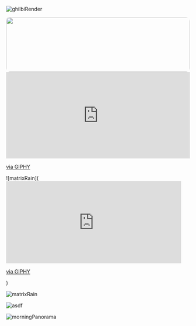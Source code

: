 ![ghilbiRender](https://user-images.githubusercontent.com/81054931/172896766-c0bc4f0f-d41d-44da-b25b-3435255ecc85.svg)





<img src= "https://user-images.githubusercontent.com/81054931/172897091-bdc769ef-5246-4357-81e8-137f97e906dc.svg" width="100%" height="150px" style="border-radius:10px"/>








<div style="width:100%;height:0;padding-bottom:47%;position:relative;"><iframe src="https://giphy.com/embed/sULKEgDMX8LcI" width="100%" height="100%" style="position:absolute" frameBorder="0" class="giphy-embed" allowFullScreen></iframe></div><p><a href="https://giphy.com/gifs/sci-fi-matrix-cyberpunk-sULKEgDMX8LcI">via GIPHY</a></p>


![matrixRain](<iframe src="https://giphy.com/embed/sULKEgDMX8LcI" width="480" height="225" frameBorder="0" class="giphy-embed" allowFullScreen></iframe><p><a href="https://giphy.com/gifs/sci-fi-matrix-cyberpunk-sULKEgDMX8LcI">via GIPHY</a></p>)

![matrixRain]("https://giphy.com/embed/sULKEgDMX8LcI/.gif")

![asdf](https://giphy.com/gifs/sci-fi-matrix-cyberpunk-sULKEgDMX8LcI/giphy.gif)
<!---
Indicaza/Indicaza is a ✨ special ✨ repository because its `README.md` (this file) appears on your GitHub profile.
You can click the Preview link to take a look at your changes.
--->
![morningPanorama](https://user-images.githubusercontent.com/81054931/172891423-49d1a2ce-9278-4e11-bcf5-10fb5a92976f.svg)
